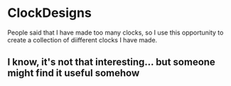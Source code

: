 # ClockDesigns
People said that I have made too many clocks, so I use this opportunity to create a collection of diifferent clocks I have made.

## I know, it's not that interesting... but someone might find it useful somehow

